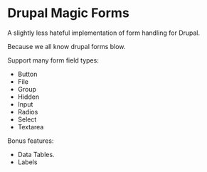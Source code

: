Drupal Magic Forms
==================

A slightly less hateful implementation of form handling for Drupal.

Because we all know drupal forms blow.

Support many form field types:
 * Button
 * File
 * Group
 * Hidden
 * Input
 * Radios
 * Select
 * Textarea

Bonus features:
 * Data Tables.
 * Labels